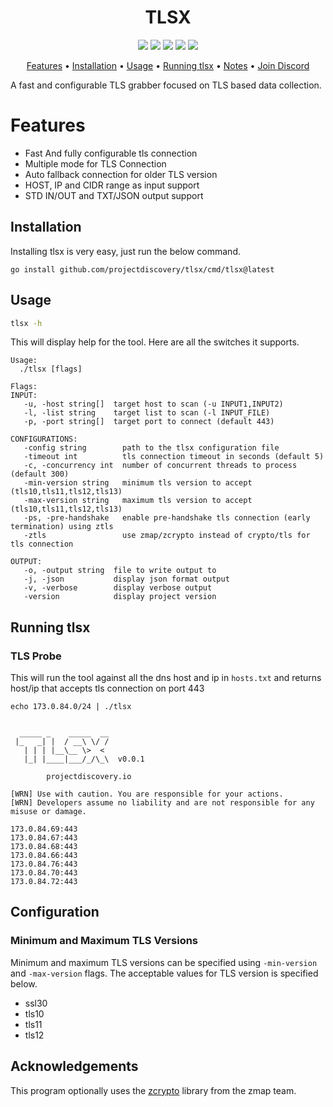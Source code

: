 <h1 align="center">
  TLSX
  <br>
</h1>



<p align="center">
<a href="https://opensource.org/licenses/MIT"><img src="https://img.shields.io/badge/license-MIT-_red.svg"></a>
<a href="https://goreportcard.com/badge/github.com/projectdiscovery/tlsx"><img src="https://goreportcard.com/badge/github.com/projectdiscovery/tlsx"></a>
<a href="https://github.com/projectdiscovery/tlsx/releases"><img src="https://img.shields.io/github/release/projectdiscovery/tlsx"></a>
<a href="https://twitter.com/pdiscoveryio"><img src="https://img.shields.io/twitter/follow/pdiscoveryio.svg?logo=twitter"></a>
<a href="https://discord.gg/projectdiscovery"><img src="https://img.shields.io/discord/695645237418131507.svg?logo=discord"></a>
</p>

<p align="center">
  <a href="#features">Features</a> •
  <a href="#installation">Installation</a> •
  <a href="#usage">Usage</a> •
  <a href="#running-tlsx">Running tlsx</a> •
  <a href="#-notes">Notes</a> •
  <a href="https://discord.gg/projectdiscovery">Join Discord</a>
</p>


A fast and configurable TLS grabber focused on TLS based data collection.


# Features

 - Fast And fully configurable tls connection
 - Multiple mode for TLS Connection
 - Auto fallback connection for older TLS version
 - HOST, IP and CIDR range as input support
 - STD IN/OUT and TXT/JSON output support

## Installation

Installing tlsx is very easy, just run the below command.

```console
go install github.com/projectdiscovery/tlsx/cmd/tlsx@latest
```

## Usage

```sh
tlsx -h
```

This will display help for the tool. Here are all the switches it supports.

```console
Usage:
  ./tlsx [flags]

Flags:
INPUT:
   -u, -host string[]  target host to scan (-u INPUT1,INPUT2)
   -l, -list string    target list to scan (-l INPUT_FILE)
   -p, -port string[]  target port to connect (default 443)

CONFIGURATIONS:
   -config string        path to the tlsx configuration file
   -timeout int          tls connection timeout in seconds (default 5)
   -c, -concurrency int  number of concurrent threads to process (default 300)
   -min-version string   minimum tls version to accept (tls10,tls11,tls12,tls13)
   -max-version string   maximum tls version to accept (tls10,tls11,tls12,tls13)
   -ps, -pre-handshake   enable pre-handshake tls connection (early termination) using ztls
   -ztls                 use zmap/zcrypto instead of crypto/tls for tls connection

OUTPUT:
   -o, -output string  file to write output to
   -j, -json           display json format output
   -v, -verbose        display verbose output
   -version            display project version
```

## Running tlsx

### TLS Probe

This will run the tool against all the dns host and ip in `hosts.txt` and returns host/ip that accepts tls connection on port 443

```
echo 173.0.84.0/24 | ./tlsx 
  

  _____ _    _____  __
 |_   _| |  / __\ \/ /
   | | | |__\__ \>  < 
   |_| |____|___/_/\_\	v0.0.1

		projectdiscovery.io

[WRN] Use with caution. You are responsible for your actions.
[WRN] Developers assume no liability and are not responsible for any misuse or damage.

173.0.84.69:443
173.0.84.67:443
173.0.84.68:443
173.0.84.66:443
173.0.84.76:443
173.0.84.70:443
173.0.84.72:443
```

## Configuration

### Minimum and Maximum TLS Versions

Minimum and maximum TLS versions can be specified using `-min-version` and `-max-version` flags. The acceptable values for TLS version is specified below.

- ssl30
- tls10
- tls11
- tls12

## Acknowledgements

This program optionally uses the [zcrypto](https://github.com/zmap/zcrypto) library from the zmap team.